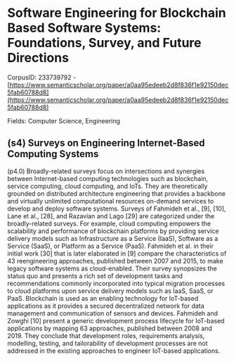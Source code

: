 # Software Engineering for Blockchain Based Software Systems: Foundations, Survey, and Future Directions

CorpusID: 233739792 - [https://www.semanticscholar.org/paper/a0aa95edeeb2d8f836f1e92150dec5fab60788d8](https://www.semanticscholar.org/paper/a0aa95edeeb2d8f836f1e92150dec5fab60788d8)

Fields: Computer Science, Engineering

## (s4) Surveys on Engineering Internet-Based Computing Systems
(p4.0) Broadly-related surveys focus on intersections and synergies between Internet-based computing technologies such as blockchain, service computing, cloud computing, and IoTs. They are theoretically grounded on distributed architecture engineering that provides a backbone and virtually unlimited computational resources on-demand services to develop and deploy software systems. Surveys of Fahmideh et al., [9], [10], Lane et al., [28], and Razavian and Lago [29] are categorized under the broadly-related surveys. For example, cloud computing empowers the scalability and performance of blockchain platforms by providing service delivery models such as Infrastructure as a Service (IaaS), Software as a Service (SaaS), or Platform as a Service (PaaS). Fahmideh et al. in their initial work [30] that is later elaborated in [9] compare the characteristics of 43 reengineering approaches, published between 2007 and 2015, to make legacy software systems as cloud-enabled. Their survey synopsizes the status quo and presents a rich set of development tasks and recommendations commonly incorporated into typical migration processes to cloud platforms upon service delivery models such as IaaS, SaaS, or PaaS. Blockchain is used as an enabling technology for IoT-based applications as it provides a secured decentralized network for data management and communication of sensors and devices. Fahmideh and Zowghi [10] present a generic development process lifecycle for IoT-based applications by mapping 63 approaches, published between 2008 and 2019. They conclude that development roles, requirements analysis, modelling, testing, and tailorability of development processes are not addressed in the existing approaches to engineer IoT-based applications.
